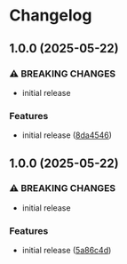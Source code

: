 # Changelog

## 1.0.0 (2025-05-22)


### ⚠ BREAKING CHANGES

* initial release

### Features

* initial release ([8da4546](https://github.com/crazy-matt/pre-commit-hooks/commit/8da4546acb5446b7c44aaffe0f7e3fe5de2087d7))

## 1.0.0 (2025-05-22)


### ⚠ BREAKING CHANGES

* initial release

### Features

* initial release ([5a86c4d](https://github.com/crazy-matt/pre-commit-hooks/commit/5a86c4dd9d3e96b68c2922d06d476f6399750586))
